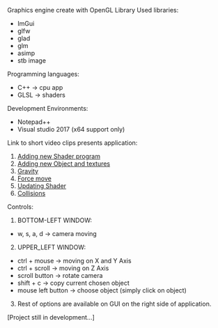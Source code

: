 Graphics engine create with OpenGL Library
Used libraries:
- ImGui
- glfw
- glad
- glm
- asimp
- stb image

Programming languages:
- C++ -> cpu app
- GLSL -> shaders

Development Environments:
- Notepad++
- Visual studio 2017 (x64 support only)

Link to short video clips presents application:
1) [Adding new Shader program](https://drive.google.com/file/d/1AUdrd6WEztyjf6v-jzncwDIngdC3x5JQ/view?usp=sharing)
2) [Adding new Object and textures](https://drive.google.com/file/d/1GmuJa4CIsN8mLzEaRalD6SMcWuEs6Q0F/view?usp=sharing)
3) [Gravity](https://drive.google.com/file/d/15HlvgLkPD_PBbOR_4lObTds_p0wn5eZ5/view?usp=sharing)
4) [Force move](https://drive.google.com/file/d/1fA8GLqT10ePxdhLssu0r8pGiesas5F4m/view?usp=sharing)
5) [Updating Shader](https://drive.google.com/file/d/1ayAXZVgDQZTYYDfO7BOAcdnerxsB6laT/view?usp=sharing)
6) [Collisions](https://drive.google.com/file/d/1WZu4yotbxKC1KPDvx5z59qvmuj3DUhdi/view?usp=sharing)

Controls:
1) BOTTOM-LEFT WINDOW:
- w, s, a, d -> camera moving

2) UPPER_LEFT WINDOW:
- ctrl + mouse -> moving on X and Y Axis
- ctrl + scroll -> moving on Z Axis
- scroll button -> rotate camera
- shift + c -> copy current chosen object
- mouse left button -> choose object (simply click on object)

3) Rest of options are available on GUI on the right side of application.

[Project still in development...]